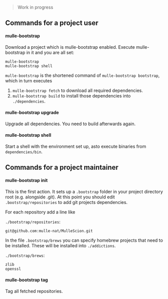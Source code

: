 > Work in progress

## Commands for a project user

#### mulle-bootstrap

Download a project which is mulle-bootstrap enabled. Execute mulle-bootstrap
in it and you are all set:

```console
mulle-bootstrap
mulle-bootstrap shell
```

`mulle-bootstrap` is the shortened command of `mulle-bootstrap bootstrap`, which
in turn executes

1. `mulle-bootstrap fetch` to download all required dependencies.
2. `mulle-bootstrap build` to install those dependencies into `./dependencies`.


#### mulle-bootstrap upgrade

Upgrade all dependencies. You need to build afterwards again.


#### mulle-bootstrap shell

Start a shell with the environment set up, asto execute binaries from
`dependencies/bin`.


## Commands for a project maintainer

#### mulle-bootstrap init

This is the first action. It sets up a `.bootstrap` folder in your project
directory root (e.g. alongside .git). At this point you should edit
`.bootstrap/repositories` to add git projects dependencies.

For each repository add a line like

`./bootstrap/repositories`:

```console
git@github.com:mulle-nat/MulleScion.git
```

In the file `.bootstrap/brews` you can specify homebrew projects that need to
be installed. These will be installed into `./addictions`.

`./bootstrap/brews`:

```console
zlib
openssl
```

#### mulle-bootstrap tag

Tag all fetched repositories.

